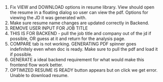 1. Fix VIEW and DOWNLOAD options in resume library.  View should open the resume in a floating dialog so user can view the pdf.  Options for viewing the JD it was generated with. 
2. Make sure resume name changes are updated correctly in Backend.
3. REMOVE USER INPUT FOR JOB TITLE
4. THIS IS FOR BACKEND - pull the job title and company out of the jd if possible, OR guess at it and return for the analysis page.
5. COMPARE tab is not working. GENERATING PDF spinner goes indefinitely even when doc is ready.  Make sure to pull the pdf and load it if possible.
6. GENERATE a ideal backend requirement for what would make this frontend flow work better.
7. OPTIMIZED RESUME IS READY button appears but on click we get error.  Unable to download resume.
